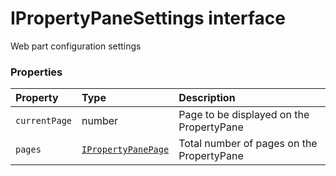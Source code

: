 # IPropertyPaneSettings interface





Web part configuration settings




### Properties

| Property	   | Type	| Description|
|:-------------|:-------|:-----------|
|`currentPage`      | number | Page to be displayed on the PropertyPane |
|`pages`      | [`IPropertyPanePage`](IPropertyPanePage.md) | Total number of pages on the PropertyPane |




